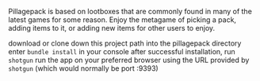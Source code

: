 Pillagepack is based on lootboxes that are commonly found in many of the latest games for some reason. Enjoy the metagame of picking a pack, adding items to it, or adding new items for other users to enjoy.

download or clone down this project 
path into the pillagepack directory
enter `bundle install` in your console
after successful installation, run `shotgun`
run the app on your preferred browser using the URL provided by `shotgun` (which would normally be port :9393)